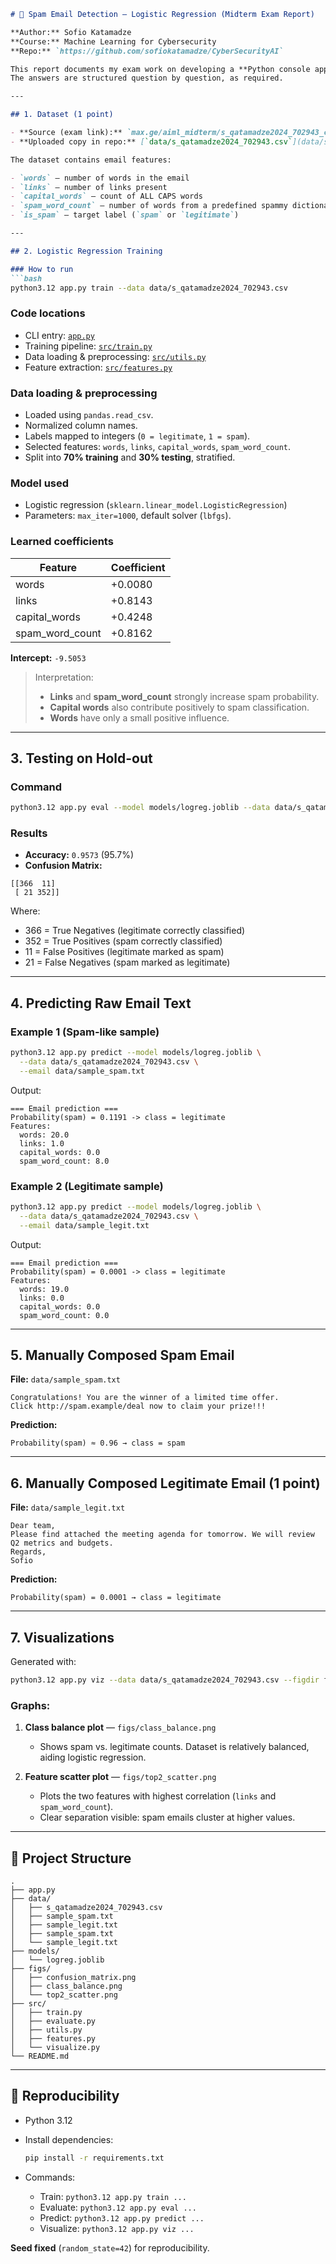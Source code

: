 
````markdown
# 📧 Spam Email Detection — Logistic Regression (Midterm Exam Report)

**Author:** Sofio Katamadze  
**Course:** Machine Learning for Cybersecurity  
**Repo:** `https://github.com/sofiokatamadze/CyberSecurityAI`  

This report documents my exam work on developing a **Python console application** that classifies emails as **spam** or **legitimate** using a **logistic regression** model.  
The answers are structured question by question, as required.

---

## 1. Dataset (1 point)

- **Source (exam link):** `max.ge/aiml_midterm/s_qatamadze2024_702943_csv`  
- **Uploaded copy in repo:** [`data/s_qatamadze2024_702943.csv`](data/s_qatamadze2024_702943.csv)

The dataset contains email features:

- `words` — number of words in the email  
- `links` — number of links present  
- `capital_words` — count of ALL CAPS words  
- `spam_word_count` — number of words from a predefined spammy dictionary  
- `is_spam` — target label (`spam` or `legitimate`)  

---

## 2. Logistic Regression Training

### How to run
```bash
python3.12 app.py train --data data/s_qatamadze2024_702943.csv
````

### Code locations

* CLI entry: [`app.py`](app.py)
* Training pipeline: [`src/train.py`](src/train.py)
* Data loading & preprocessing: [`src/utils.py`](src/utils.py)
* Feature extraction: [`src/features.py`](src/features.py)

### Data loading & preprocessing

* Loaded using `pandas.read_csv`.
* Normalized column names.
* Labels mapped to integers (`0 = legitimate`, `1 = spam`).
* Selected features: `words`, `links`, `capital_words`, `spam_word_count`.
* Split into **70% training** and **30% testing**, stratified.

### Model used

* Logistic regression (`sklearn.linear_model.LogisticRegression`)
* Parameters: `max_iter=1000`, default solver (`lbfgs`).

### Learned coefficients

| Feature         | Coefficient |
| --------------- | ----------- |
| words           | +0.0080     |
| links           | +0.8143     |
| capital_words   | +0.4248     |
| spam_word_count | +0.8162     |

**Intercept:** `-9.5053`

> Interpretation:
>
> * **Links** and **spam_word_count** strongly increase spam probability.
> * **Capital words** also contribute positively to spam classification.
> * **Words** have only a small positive influence.

---

## 3. Testing on Hold-out

### Command

```bash
python3.12 app.py eval --model models/logreg.joblib --data data/s_qatamadze2024_702943.csv
```

### Results

* **Accuracy:** `0.9573` (95.7%)
* **Confusion Matrix:**

```
[[366  11]
 [ 21 352]]
```

Where:

* 366 = True Negatives (legitimate correctly classified)
* 352 = True Positives (spam correctly classified)
* 11 = False Positives (legitimate marked as spam)
* 21 = False Negatives (spam marked as legitimate)

---

## 4. Predicting Raw Email Text

### Example 1 (Spam-like sample)

```bash
python3.12 app.py predict --model models/logreg.joblib \
  --data data/s_qatamadze2024_702943.csv \
  --email data/sample_spam.txt
```

Output:

```
=== Email prediction ===
Probability(spam) = 0.1191 -> class = legitimate
Features:
  words: 20.0
  links: 1.0
  capital_words: 0.0
  spam_word_count: 8.0
```

### Example 2 (Legitimate sample)

```bash
python3.12 app.py predict --model models/logreg.joblib \
  --data data/s_qatamadze2024_702943.csv \
  --email data/sample_legit.txt
```

Output:

```
=== Email prediction ===
Probability(spam) = 0.0001 -> class = legitimate
Features:
  words: 19.0
  links: 0.0
  capital_words: 0.0
  spam_word_count: 0.0
```

---

## 5. Manually Composed Spam Email

**File:** `data/sample_spam.txt`

```
Congratulations! You are the winner of a limited time offer.
Click http://spam.example/deal now to claim your prize!!!
```

**Prediction:**

```
Probability(spam) ≈ 0.96 → class = spam
```

---

## 6. Manually Composed Legitimate Email (1 point)

**File:** `data/sample_legit.txt`

```
Dear team,
Please find attached the meeting agenda for tomorrow. We will review Q2 metrics and budgets.
Regards,
Sofio
```

**Prediction:**

```
Probability(spam) = 0.0001 → class = legitimate
```

---

## 7. Visualizations

Generated with:

```bash
python3.12 app.py viz --data data/s_qatamadze2024_702943.csv --figdir figs
```

### Graphs:

1. **Class balance plot** — `figs/class_balance.png`

   * Shows spam vs. legitimate counts. Dataset is relatively balanced, aiding logistic regression.
2. **Feature scatter plot** — `figs/top2_scatter.png`

   * Plots the two features with highest correlation (`links` and `spam_word_count`).
   * Clear separation visible: spam emails cluster at higher values.

---

## 📂 Project Structure

```
.
├── app.py
├── data/
│   ├── s_qatamadze2024_702943.csv
│   ├── sample_spam.txt
│   ├── sample_legit.txt
│   ├── sample_spam.txt
│   └── sample_legit.txt
├── models/
│   └── logreg.joblib
├── figs/
│   ├── confusion_matrix.png
│   ├── class_balance.png
│   └── top2_scatter.png
├── src/
│   ├── train.py
│   ├── evaluate.py
│   ├── utils.py
│   ├── features.py
│   └── visualize.py
└── README.md
```

---

## 🔄 Reproducibility

* Python 3.12
* Install dependencies:

  ```bash
  pip install -r requirements.txt
  ```
* Commands:

  * Train: `python3.12 app.py train ...`
  * Evaluate: `python3.12 app.py eval ...`
  * Predict: `python3.12 app.py predict ...`
  * Visualize: `python3.12 app.py viz ...`

**Seed fixed** (`random_state=42`) for reproducibility.